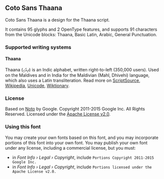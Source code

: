 
## Coto Sans Thaana

Coto Sans Thaana is a design for the Thaana script.

It contains 95 glyphs and 2 OpenType features, and supports 91 characters from the Unicode blocks: Thaana, Basic Latin, Arabic, General Punctuation.


### Supported writing systems


#### Thaana

Thaana (ދިވެހި) is an Indic alphabet, written right-to-left (350,000 users). Used on the Maldives and in India for the Maldivian (Mahl, Dhivehi) language, which also uses a Latin transliteration. Read more on [ScriptSource](https://scriptsource.org/scr/Thaa), [Wikipedia](https://en.wikipedia.org/wiki/ISO_15924:Thaa), [Unicode](https://www.unicode.org/versions/Unicode13.0.0/ch13.pdf#G26451), [Wiktionary](https://en.wiktionary.org/wiki/Category:Thaana_script).


### License

Based on [Noto](https://github.com/notofonts) by Google. Copyright 2011-2015 Google Inc. All Rights Reserved. Licensed under the [Apache License v2.0](https://www.apache.org/licenses/LICENSE-2.0.txt).

### Using this font

You may create your own fonts based on this font, and you may incorporate portions of this font into your own font. You may publish your own font under any license, including a commercial license, but you must:

- in _Font Info › Legal › Copyright_, include `Portions Copyright 2011-2015 Google Inc.`
- in _Font Info › Legal › Copyright_, include `Portions licensed under the Apache License v2.0.`
